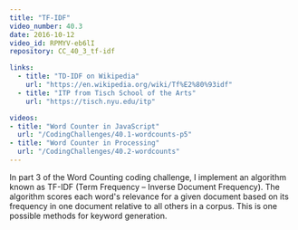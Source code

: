 ```yaml
---
title: "TF-IDF"
video_number: 40.3
date: 2016-10-12
video_id: RPMYV-eb6lI
repository: CC_40_3_tf-idf

links:
  - title: "TD-IDF on Wikipedia"  
    url: "https://en.wikipedia.org/wiki/Tf%E2%80%93idf"
  - title: "ITP from Tisch School of the Arts"  
    url: "https://tisch.nyu.edu/itp"

videos:
- title: "Word Counter in JavaScript"
  url: "/CodingChallenges/40.1-wordcounts-p5"
- title: "Word Counter in Processing"
  url: "/CodingChallenges/40.2-wordcounts"
---
```


In part 3 of the Word Counting coding challenge, I implement an algorithm known as TF-IDF (Term Frequency – Inverse Document Frequency).  The algorithm scores each word's relevance for a given document based on its frequency in one document relative to all others in a corpus.  This is one possible methods for keyword generation.
